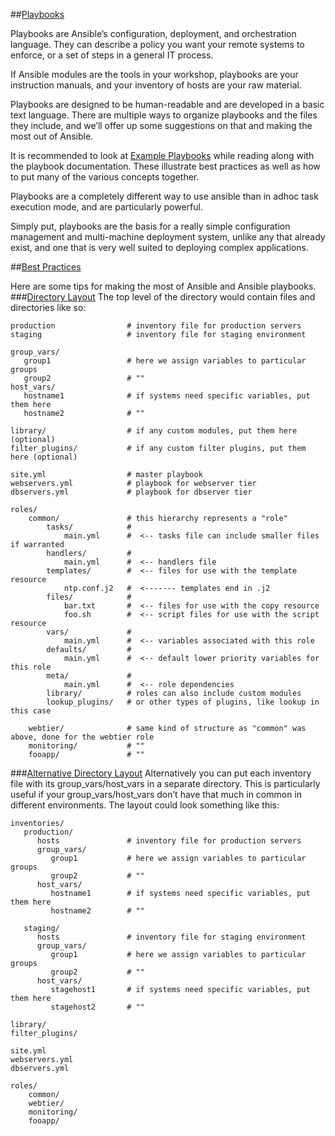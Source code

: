 ##[Playbooks](http://docs.ansible.com/ansible/playbooks.html)

Playbooks are Ansible’s configuration, deployment, and orchestration language. They can describe a policy you want your remote systems to enforce, or a set of steps in a general IT process.

If Ansible modules are the tools in your workshop, playbooks are your instruction manuals, and your inventory of hosts are your raw material.

Playbooks are designed to be human-readable and are developed in a basic text language. There are multiple ways to organize playbooks and the files they include, and we’ll offer up some suggestions on that and making the most out of Ansible.

It is recommended to look at [Example Playbooks](https://github.com/ansible/ansible-examples) while reading along with the playbook documentation. These illustrate best practices as well as how to put many of the various concepts together.

Playbooks are a completely different way to use ansible than in adhoc task execution mode, and are particularly powerful.

Simply put, playbooks are the basis for a really simple configuration management and multi-machine deployment system, unlike any that already exist, and one that is very well suited to deploying complex applications.

##[Best Practices](http://docs.ansible.com/ansible/playbooks_best_practices.html#best-practices)

Here are some tips for making the most of Ansible and Ansible playbooks.
###[Directory Layout](http://docs.ansible.com/ansible/playbooks_best_practices.html#directory-layout)
The top level of the directory would contain files and directories like so:
```text
production                # inventory file for production servers
staging                   # inventory file for staging environment

group_vars/
   group1                 # here we assign variables to particular groups
   group2                 # ""
host_vars/
   hostname1              # if systems need specific variables, put them here
   hostname2              # ""

library/                  # if any custom modules, put them here (optional)
filter_plugins/           # if any custom filter plugins, put them here (optional)

site.yml                  # master playbook
webservers.yml            # playbook for webserver tier
dbservers.yml             # playbook for dbserver tier

roles/
    common/               # this hierarchy represents a "role"
        tasks/            #
            main.yml      #  <-- tasks file can include smaller files if warranted
        handlers/         #
            main.yml      #  <-- handlers file
        templates/        #  <-- files for use with the template resource
            ntp.conf.j2   #  <------- templates end in .j2
        files/            #
            bar.txt       #  <-- files for use with the copy resource
            foo.sh        #  <-- script files for use with the script resource
        vars/             #
            main.yml      #  <-- variables associated with this role
        defaults/         #
            main.yml      #  <-- default lower priority variables for this role
        meta/             #
            main.yml      #  <-- role dependencies
        library/          # roles can also include custom modules
        lookup_plugins/   # or other types of plugins, like lookup in this case

    webtier/              # same kind of structure as "common" was above, done for the webtier role
    monitoring/           # ""
    fooapp/               # ""
```
###[Alternative Directory Layout](http://docs.ansible.com/ansible/playbooks_best_practices.html#alternative-directory-layout)
Alternatively you can put each inventory file with its group_vars/host_vars in a separate directory. This is particularly useful if your group_vars/host_vars don’t have that much in common in different environments. The layout could look something like this:
```text
inventories/
   production/
      hosts               # inventory file for production servers
      group_vars/
         group1           # here we assign variables to particular groups
         group2           # ""
      host_vars/
         hostname1        # if systems need specific variables, put them here
         hostname2        # ""

   staging/
      hosts               # inventory file for staging environment
      group_vars/
         group1           # here we assign variables to particular groups
         group2           # ""
      host_vars/
         stagehost1       # if systems need specific variables, put them here
         stagehost2       # ""

library/
filter_plugins/

site.yml
webservers.yml
dbservers.yml

roles/
    common/
    webtier/
    monitoring/
    fooapp/
```